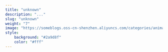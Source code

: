 ```yaml
---
title: "unknown"
description: "..."
slug: "unknown"
weight: "7"
image: "https://someblogs.oss-cn-shenzhen.aliyuncs.com/categories/animal5.jpeg"
style:
    background: "#2a9d8f"
    color: "#fff"
---
```

